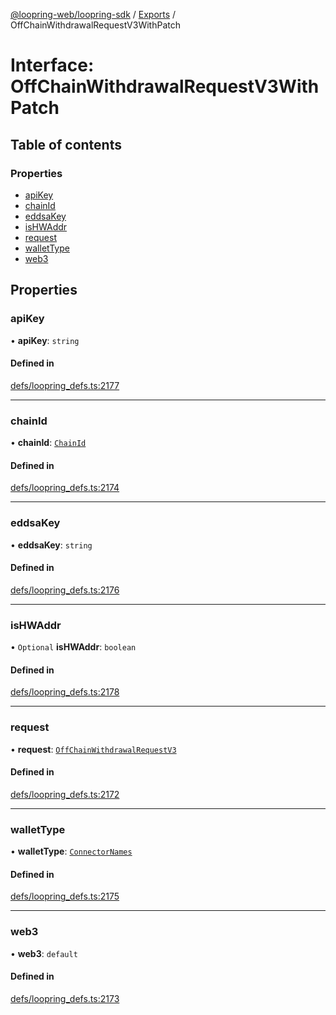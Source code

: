 [@loopring-web/loopring-sdk](../README.md) / [Exports](../modules.md) / OffChainWithdrawalRequestV3WithPatch

# Interface: OffChainWithdrawalRequestV3WithPatch

## Table of contents

### Properties

- [apiKey](OffChainWithdrawalRequestV3WithPatch.md#apikey)
- [chainId](OffChainWithdrawalRequestV3WithPatch.md#chainid)
- [eddsaKey](OffChainWithdrawalRequestV3WithPatch.md#eddsakey)
- [isHWAddr](OffChainWithdrawalRequestV3WithPatch.md#ishwaddr)
- [request](OffChainWithdrawalRequestV3WithPatch.md#request)
- [walletType](OffChainWithdrawalRequestV3WithPatch.md#wallettype)
- [web3](OffChainWithdrawalRequestV3WithPatch.md#web3)

## Properties

### apiKey

• **apiKey**: `string`

#### Defined in

[defs/loopring_defs.ts:2177](https://github.com/Loopring/loopring_sdk/blob/1b21a8d/src/defs/loopring_defs.ts#L2177)

___

### chainId

• **chainId**: [`ChainId`](../enums/ChainId.md)

#### Defined in

[defs/loopring_defs.ts:2174](https://github.com/Loopring/loopring_sdk/blob/1b21a8d/src/defs/loopring_defs.ts#L2174)

___

### eddsaKey

• **eddsaKey**: `string`

#### Defined in

[defs/loopring_defs.ts:2176](https://github.com/Loopring/loopring_sdk/blob/1b21a8d/src/defs/loopring_defs.ts#L2176)

___

### isHWAddr

• `Optional` **isHWAddr**: `boolean`

#### Defined in

[defs/loopring_defs.ts:2178](https://github.com/Loopring/loopring_sdk/blob/1b21a8d/src/defs/loopring_defs.ts#L2178)

___

### request

• **request**: [`OffChainWithdrawalRequestV3`](OffChainWithdrawalRequestV3.md)

#### Defined in

[defs/loopring_defs.ts:2172](https://github.com/Loopring/loopring_sdk/blob/1b21a8d/src/defs/loopring_defs.ts#L2172)

___

### walletType

• **walletType**: [`ConnectorNames`](../enums/ConnectorNames.md)

#### Defined in

[defs/loopring_defs.ts:2175](https://github.com/Loopring/loopring_sdk/blob/1b21a8d/src/defs/loopring_defs.ts#L2175)

___

### web3

• **web3**: `default`

#### Defined in

[defs/loopring_defs.ts:2173](https://github.com/Loopring/loopring_sdk/blob/1b21a8d/src/defs/loopring_defs.ts#L2173)
